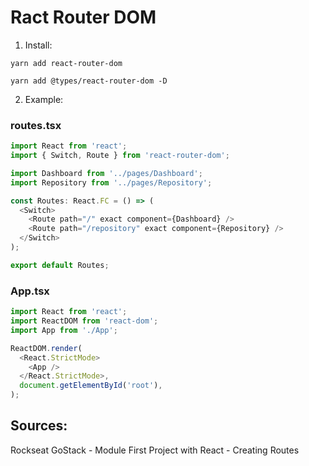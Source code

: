 # Ract Router DOM

1. Install:
```
yarn add react-router-dom
```
```
yarn add @types/react-router-dom -D
```
2. Example:
### routes.tsx
```typescript
import React from 'react';
import { Switch, Route } from 'react-router-dom';

import Dashboard from '../pages/Dashboard';
import Repository from '../pages/Repository';

const Routes: React.FC = () => (
  <Switch>
    <Route path="/" exact component={Dashboard} />
    <Route path="/repository" exact component={Repository} />
  </Switch>
);

export default Routes;
```
### App.tsx
```typescript
import React from 'react';
import ReactDOM from 'react-dom';
import App from './App';

ReactDOM.render(
  <React.StrictMode>
    <App />
  </React.StrictMode>,
  document.getElementById('root'),
);
```

## Sources:
Rockseat GoStack - Module First Project with React - Creating Routes